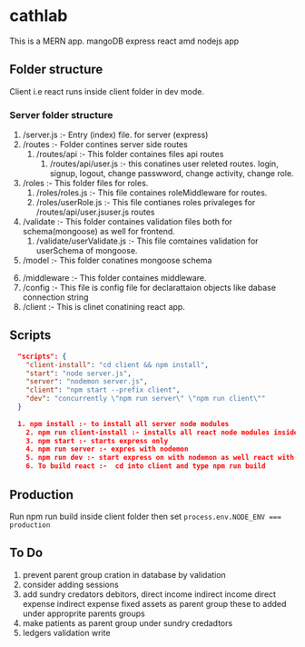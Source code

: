 # cathlab
This is a MERN app. mangoDB express react amd nodejs app

## Folder structure
Client i.e react runs inside client folder in dev mode.
### Server folder structure
1. /server.js :- Entry (index) file. for server (express)
2. /routes :- Folder contines server side routes
    1. /routes/api :- This folder containes files api routes
        1. /routes/api/user.js :- this conatines user releted routes. login, signup, logout, change passwword, change activity, change role.
3. /roles :- This folder files for roles.
    1. /roles/roles.js :- This file containes roleMiddleware for routes. 
    2. /roles/userRole.js :- This file contianes roles privaleges for /routes/api/user.jsuser.js routes
4. /validate :- This folder containes validation files both for schema(mongoose) as well for frontend.
    1. /validate/userValidate.js :- This file comtaines validation for userSchema of mongoose.
5. /model :- This folder conatines mongoose schema
<!-- Here plan keep all schemas in single file -->
6. /middleware :- This folder containes middleware.
7. /config :- This file is config file for declarattaion objects like dabase connection string
8. /client :- This is clinet conatining react app.


<!-- [## Client (reactjs) folder structure](/client/FOLDER.md) -->

## Scripts
```json
  "scripts": {
    "client-install": "cd client && npm install",
    "start": "node server.js",
    "server": "nodemon server.js",
    "client": "npm start --prefix client",
    "dev": "concurrently \"npm run server\" \"npm run client\""
  }
  
  1. npm install :- to install all server node modules
    2. npm run client-install :- installs all react node modules inside client folder.
    3. npm start :- starts express only
    4. npm run server :- expres with nodemon
    5. npm run dev :- start express on with nodemon as well react with concurrently.
    6. To build react :-  cd into client and type npm run build
```

## Production
Run npm run build inside client folder
then set `process.env.NODE_ENV === production`


## To Do
  1. prevent parent group cration in database by validation 
  2. consider adding sessions 
  3. add sundry credators debitors, direct income indirect income direct expense indirect expense fixed assets as parent group these to added under approprite parents groups
  4. make patients as parent group under sundry credadtors
  5. ledgers validation write


